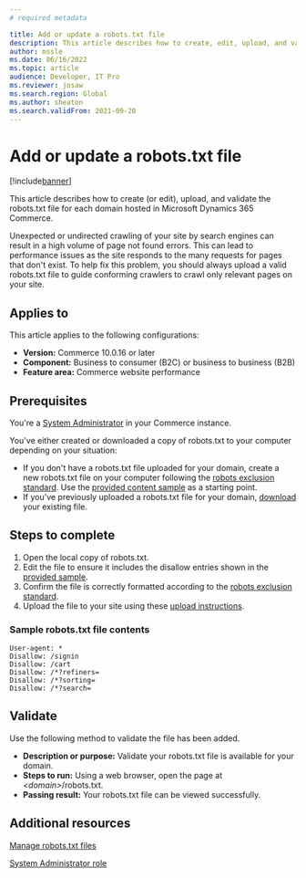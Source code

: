 ```yaml
---
# required metadata

title: Add or update a robots.txt file
description: This article describes how to create, edit, upload, and validate the robots.txt file for each domain hosted in Microsoft Dynamics 365 Commerce.
author: mssle
ms.date: 06/16/2022
ms.topic: article
audience: Developer, IT Pro
ms.reviewer: josaw
ms.search.region: Global
ms.author: sheaton
ms.search.validFrom: 2021-09-20
---
```


# Add or update a robots.txt file

[!include[banner](../includes/banner.md)]

This article describes how to create (or edit), upload, and validate the robots.txt file for each domain hosted in Microsoft Dynamics 365 Commerce. 

Unexpected or undirected crawling of your site by search engines can result in a high volume of page not found errors. This can lead to performance issues as the site responds to the many requests for pages that don't exist. To help fix this problem, you should always upload a valid robots.txt file to guide conforming crawlers to crawl only relevant pages on your site. 

## Applies to

This article applies to the following configurations:

- **Version:** Commerce 10.0.16 or later
- **Component:** Business to consumer (B2C) or business to business (B2B)
- **Feature area:** Commerce website performance

## Prerequisites

You're a [System Administrator](../manage-ecommerce-users-roles.md#system-administrator-role) in your Commerce instance.

You've either created or downloaded a copy of robots.txt to your computer depending on your situation: 
- If you don't have a robots.txt file uploaded for your domain, create a new robots.txt file on your computer following the [robots exclusion standard](https://www.robotstxt.org/orig.html). Use the [provided content sample](#sample-robotstxt-file-contents) as a starting point. 
- If you've previously uploaded a robots.txt file for your domain, [download](../manage-robots-txt-files.md#download-a-robotstxt-file) your existing file. 

## Steps to complete

1. Open the local copy of robots.txt. 
1. Edit the file to ensure it includes the disallow entries shown in the [provided sample](#sample-robotstxt-file-contents). 
1. Confirm the file is correctly formatted according to the [robots exclusion standard](https://www.robotstxt.org/orig.html).
1. Upload the file to your site using these [upload instructions](../manage-robots-txt-files.md#upload-a-robotstxt-file).

### Sample robots.txt file contents 
```Plaintext
User-agent: *
Disallow: /signin
Disallow: /cart
Disallow: /*?refiners=
Disallow: /*?sorting=
Disallow: /*?search=
```

## Validate

Use the following method to validate the file has been added.

- **Description or purpose:** Validate your robots.txt file is available for your domain.
- **Steps to run:** Using a web browser, open the page at *&lt;domain&gt;*/robots.txt.
- **Passing result:** Your robots.txt file can be viewed successfully.

## Additional resources

[Manage robots.txt files](../manage-robots-txt-files.md)

[System Administrator role](../manage-ecommerce-users-roles.md#system-administrator-role)

